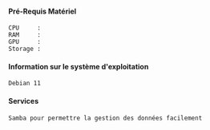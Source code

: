 #### Pré-Requis Matériel
```
CPU     :
RAM     :
GPU     :
Storage :
```

#### Information sur le système d'exploitation
```
Debian 11
```

#### Services
```
Samba pour permettre la gestion des données facilement
```
